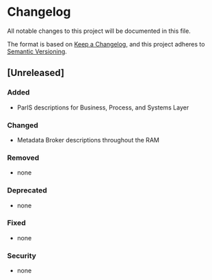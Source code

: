 # Changelog
All notable changes to this project will be documented in this file.

The format is based on [Keep a Changelog](https://keepachangelog.com/en/1.0.0/),
and this project adheres to [Semantic Versioning](https://semver.org/spec/v2.0.0.html).

## [Unreleased]

### Added
- ParIS descriptions for Business, Process, and Systems Layer

### Changed
- Metadata Broker descriptions throughout the RAM

### Removed
- none

### Deprecated
- none

### Fixed
- none

### Security
- none
